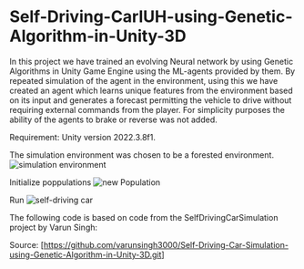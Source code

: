 # Self-Driving-CarIUH-using-Genetic-Algorithm-in-Unity-3D
In this project we have trained an evolving Neural network by using Genetic Algorithms in Unity Game Engine using the ML-agents provided by them. By repeated simulation of the agent in the environment, using this we have created an agent which learns unique features from the environment based on its input and generates a forecast permitting the vehicle to drive without requiring external commands from the player. For simplicity purposes the ability of the agents to brake or reverse was not added.

Requirement: Unity version 2022.3.8f1.

The simulation environment was chosen to be a forested environment.
![simulation environment](https://github.com/bobbibao/self-driving-car-in-Unity/assets/88239380/de20ed48-90bc-421b-820b-c55f43290dde)

Initialize poppulations
![new Population](https://github.com/bobbibao/self-driving-car-in-Unity/assets/88239380/6f0cb64a-7636-41c9-9a19-b778ba4d6521)

Run
![self-driving car](https://github.com/bobbibao/self-driving-car-in-Unity/assets/88239380/39853f11-858f-4235-96b9-8ca5d046b122)


The following code is based on code from the SelfDrivingCarSimulation project by Varun Singh:

Source: [https://github.com/varunsingh3000/Self-Driving-Car-Simulation-using-Genetic-Algorithm-in-Unity-3D.git]
